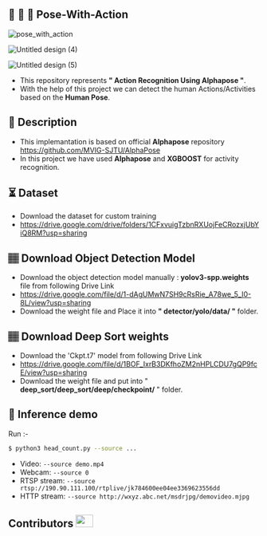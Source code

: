 ## :running: :walking: :dancer: Pose-With-Action
![pose_with_action](https://user-images.githubusercontent.com/62059604/99776776-5db0de00-2b37-11eb-97e7-b39f53f2d703.gif)

![Untitled design (4)](https://user-images.githubusercontent.com/62059604/99800421-5818bf80-2b5a-11eb-83ad-c0fe6a2d48be.png)

![Untitled design (5)](https://user-images.githubusercontent.com/62059604/99800592-9e6e1e80-2b5a-11eb-8f70-4796dd0ee36a.png)

- This repository represents **" Action Recognition Using Alphapose "**.
- With the help of this project we can detect the human Actions/Activities based on the **Human Pose**.
  
## 📝 Description
- This implemantation is based on official **Alphapose** repository https://github.com/MVIG-SJTU/AlphaPose 
- In this project we have used **Alphapose** and **XGBOOST** for activity recognition.

## ⏳ Dataset
- Download the dataset for custom training
- https://drive.google.com/drive/folders/1CFxvuigTzbnRXUojFeCRozxjUbYiQ8RM?usp=sharing 

## 🏽‍ Download Object Detection Model
- Download the object detection model manually : **yolov3-spp.weights** file from following Drive Link
- https://drive.google.com/file/d/1-dAgUMwN7SH9cRsRie_A78we_5_I0-8L/view?usp=sharing
- Download the weight file and Place it into **" detector/yolo/data/ "** folder.

##  🏽‍ Download Deep Sort weights
- Download the 'Ckpt.t7' model from following Drive Link 
- https://drive.google.com/file/d/1BOF_IxrB3DKfhoZM2nHPLCDU7gQP9fcE/view?usp=sharing
- Download the weight file and put into " **deep_sort/deep_sort/deep/checkpoint/** " folder.

## 🎯 Inference demo
Run :-
```bash
$ python3 head_count.py --source ...

```
- Video:  `--source demo.mp4`
- Webcam:  `--source 0`
- RTSP stream:  `--source rtsp://190.90.111.100/rtplive/jk784600ee04ee3369623556dd`
- HTTP stream:  `--source http://wxyz.abc.net/msdrjpg/demovideo.mjpg`

## Contributors <img src="https://raw.githubusercontent.com/TheDudeThatCode/TheDudeThatCode/master/Assets/Developer.gif" width=35 height=25> 
